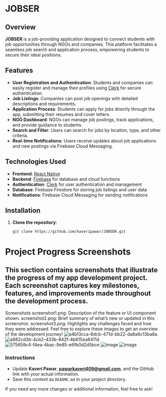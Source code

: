 # JOBSER

## Overview
**JOBSER** is a job-providing application designed to connect students with job opportunities through NGOs and companies. This platform facilitates a seamless job search and application process, empowering students to secure their ideal positions.

## Features
- **User Registration and Authentication**: Students and companies can easily register and manage their profiles using [Clerk](https://clerk.dev/) for secure authentication.
- **Job Listings**: Companies can post job openings with detailed descriptions and requirements.
- **Application Process**: Students can apply for jobs directly through the app, submitting their resumes and cover letters.
- **NGO Dashboard**: NGOs can manage job postings, track applications, and provide guidance to students.
- **Search and Filter**: Users can search for jobs by location, type, and other criteria.
- **Real-time Notifications**: Users receive updates about job applications and new postings via Firebase Cloud Messaging.

## Technologies Used
- **Frontend**: [React Native](https://reactnative.dev/)
- **Backend**: [Firebase](https://firebase.google.com/) for database and cloud functions
- **Authentication**: [Clerk](https://clerk.dev/) for user authentication and management
- **Database**: Firebase Firestore for storing job listings and user data
- **Notifications**: Firebase Cloud Messaging for sending notifications

## Installation
1. **Clone the repository**:
   ```bash
   git clone https://github.com/kaveripawar/JOBSER.git

# Project Progress Screenshots

## This section contains screenshots that illustrate the progress of my app development project. Each screenshot captures key milestones, features, and improvements made throughout the development process.

Screenshots
screenshot1.png: Description of the feature or UI component shown.
screenshot2.png: Brief summary of what’s new or updated in this screenshot.
screenshot3.png: Highlights any challenges faced and how they were addressed.
Feel free to explore these images to get an overview of the development journey!
![a4b13cca-8dcb-471d-bb22-da8a6c13ba8a](https://github.com/user-attachments/assets/f97c488a-cd72-48e7-942d-467481b4196b)
![a882cd3b-4cb2-433b-842f-4b615ea8411d](https://github.com/user-attachments/assets/55e53ea3-9132-44c7-b79e-c936d578456c)
![575659c4-f4ea-4bac-9e85-e6fb0d2d5bce](https://github.com/user-attachments/assets/3739ddf5-26d2-44b3-bd7b-e4d3b13fcc39)
![image](https://github.com/user-attachments/assets/25a302e3-9ddd-4239-bef4-b6c366771944)
![image](https://github.com/user-attachments/assets/e6cbf4ae-2394-447f-baff-40094ff94cac)


### Instructions
- Update **Kaveri Pawar**, **pawarkaveri409@gmail.com**, and the GitHub link with your actual information.
- Save this content as `README.md` in your project directory.

If you need any more changes or additional information, feel free to ask!

